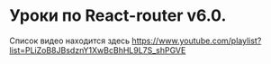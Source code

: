 # Уроки по React-router v6.0.

Список видео находится здесь https://www.youtube.com/playlist?list=PLiZoB8JBsdznY1XwBcBhHL9L7S_shPGVE